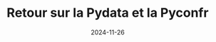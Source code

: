 ---
template: event.html
title: Retour sur la Pydata et la Pyconfr
date: 2024-11-26
category: talk
language: fr
authors: [plbayart]
location: turbine
cover: static/generic-cover.png
---